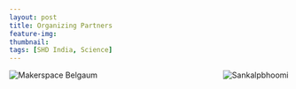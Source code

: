 ```yaml
---
layout: post
title: Organizing Partners
feature-img:
thumbnail:
tags: [SHD India, Science]
---
```


<img src="{{site.baseurl}}/assets/img/msblogo.jpg"
     alt="Makerspace Belgaum"
     style="float: left; margin-right: px;"/>
<img src="{{site.baseurl}}/assets/img/sankalpbhoomi.jpg"
     alt="Sankalpbhoomi"
     style="float: right; margin-right: px;"/>
